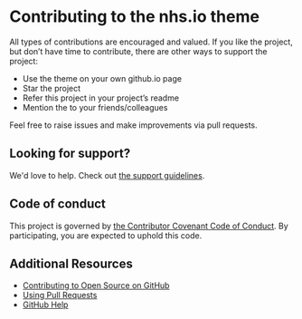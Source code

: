 # Contributing to the nhs.io theme

All types of contributions are encouraged and valued. If you like the project, but don’t have time to contribute, there are other ways to support the project:

- Use the theme on your own github.io page
- Star the project
- Refer this project in your project’s readme
- Mention the to your friends/colleagues

Feel free to raise issues and make improvements via pull requests.

## Looking for support?

We'd love to help. Check out [the support guidelines](SUPPORT.md).

## Code of conduct

This project is governed by [the Contributor Covenant Code of Conduct](CODE_OF_CONDUCT.md). By participating, you are expected to uphold this code.

## Additional Resources

* [Contributing to Open Source on GitHub](https://guides.github.com/activities/contributing-to-open-source/)
* [Using Pull Requests](https://help.github.com/articles/using-pull-requests/)
* [GitHub Help](https://help.github.com)
